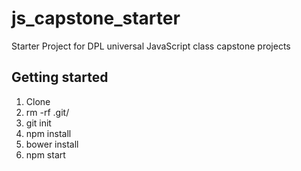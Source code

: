 # js_capstone_starter
Starter Project for DPL universal JavaScript class capstone projects

## Getting started
1. Clone
2. rm -rf .git/
3. git init
4. npm install
5. bower install
6. npm start
